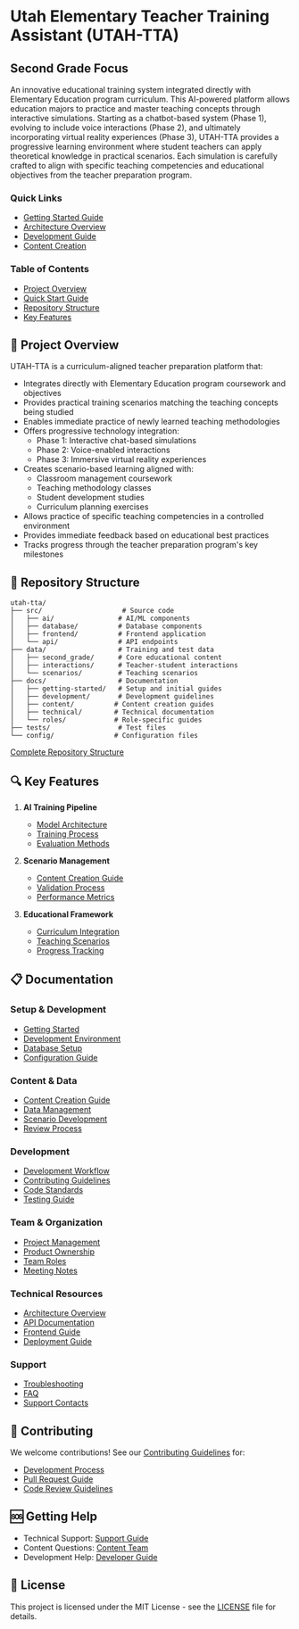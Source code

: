 # Utah Elementary Teacher Training Assistant (UTAH-TTA)
## Second Grade Focus

An innovative educational training system integrated directly with Elementary Education program curriculum. This AI-powered platform allows education majors to practice and master teaching concepts through interactive simulations. Starting as a chatbot-based system (Phase 1), evolving to include voice interactions (Phase 2), and ultimately incorporating virtual reality experiences (Phase 3), UTAH-TTA provides a progressive learning environment where student teachers can apply theoretical knowledge in practical scenarios. Each simulation is carefully crafted to align with specific teaching competencies and educational objectives from the teacher preparation program.

### Quick Links
- [Getting Started Guide](docs/getting-started/README.md)
- [Architecture Overview](docs/ARCHITECTURE.md)
- [Development Guide](docs/development/README.md)
- [Content Creation](docs/content/README.md)

### Table of Contents
- [Project Overview](#-project-overview)
- [Quick Start Guide](#-quick-start)
- [Repository Structure](#-repository-structure)
- [Key Features](#-key-features)


## 🎯 Project Overview

UTAH-TTA is a curriculum-aligned teacher preparation platform that:
- Integrates directly with Elementary Education program coursework and objectives
- Provides practical training scenarios matching the teaching concepts being studied
- Enables immediate practice of newly learned teaching methodologies
- Offers progressive technology integration:
  - Phase 1: Interactive chat-based simulations
  - Phase 2: Voice-enabled interactions
  - Phase 3: Immersive virtual reality experiences
- Creates scenario-based learning aligned with:
  - Classroom management coursework
  - Teaching methodology classes
  - Student development studies
  - Curriculum planning exercises
- Allows practice of specific teaching competencies in a controlled environment
- Provides immediate feedback based on educational best practices
- Tracks progress through the teacher preparation program's key milestones

## 📁 Repository Structure

```
utah-tta/
├── src/                    # Source code
│   ├── ai/                # AI/ML components
│   ├── database/          # Database components
│   ├── frontend/          # Frontend application
│   └── api/               # API endpoints
├── data/                  # Training and test data
│   ├── second_grade/      # Core educational content
│   ├── interactions/      # Teacher-student interactions
│   └── scenarios/         # Teaching scenarios
├── docs/                  # Documentation
│   ├── getting-started/   # Setup and initial guides
│   ├── development/       # Development guidelines
│   ├── content/          # Content creation guides
│   ├── technical/        # Technical documentation
│   └── roles/            # Role-specific guides
├── tests/                 # Test files
└── config/               # Configuration files
```

[Complete Repository Structure](docs/repository_structure.md)

## 🔍 Key Features

1. **AI Training Pipeline**
   - [Model Architecture](docs/technical/ai/architecture.md)
   - [Training Process](docs/technical/ai/training.md)
   - [Evaluation Methods](docs/technical/ai/evaluation.md)

2. **Scenario Management**
   - [Content Creation Guide](docs/content/README.md)
   - [Validation Process](docs/content/validation.md)
   - [Performance Metrics](docs/technical/monitoring/metrics.md)

3. **Educational Framework**
   - [Curriculum Integration](docs/curriculum/README.md)
   - [Teaching Scenarios](docs/scenarios/README.md)
   - [Progress Tracking](docs/technical/tracking.md)

## 📋 Documentation

### Setup & Development
- [Getting Started](docs/getting-started/README.md)
- [Development Environment](docs/development/environment.md)
- [Database Setup](docs/setup/database.md)
- [Configuration Guide](docs/setup/configuration.md)

### Content & Data
- [Content Creation Guide](docs/content/README.md)
- [Data Management](docs/data/README.md)
- [Scenario Development](docs/scenarios/README.md)
- [Review Process](docs/content/review.md)

### Development
- [Development Workflow](docs/development/README.md)
- [Contributing Guidelines](docs/contributing/README.md)
- [Code Standards](docs/development/standards.md)
- [Testing Guide](docs/testing/README.md)

### Team & Organization
- [Project Management](docs/project-management/README.md)
- [Product Ownership](docs/product-ownership/README.md)
- [Team Roles](docs/roles/README.md)
- [Meeting Notes](docs/meetings/README.md)

### Technical Resources
- [Architecture Overview](docs/ARCHITECTURE.md)
- [API Documentation](docs/api/README.md)
- [Frontend Guide](docs/frontend/README.md)
- [Deployment Guide](docs/deployment/README.md)

### Support
- [Troubleshooting](docs/setup/troubleshooting.md)
- [FAQ](docs/setup/faq.md)
- [Support Contacts](docs/setup/support.md)

## 🤝 Contributing

We welcome contributions! See our [Contributing Guidelines](docs/contributing/README.md) for:
- [Development Process](docs/development/process.md)
- [Pull Request Guide](docs/contributing/pull-requests.md)
- [Code Review Guidelines](docs/contributing/code-review.md)

## 🆘 Getting Help

- Technical Support: [Support Guide](docs/setup/support.md)
- Content Questions: [Content Team](docs/roles/content-team.md)
- Development Help: [Developer Guide](docs/development/README.md)

## 📝 License

This project is licensed under the MIT License - see the [LICENSE](LICENSE) file for details.
 